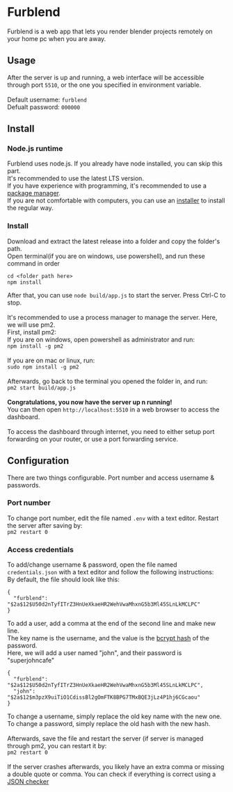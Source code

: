 # Furblend
Furblend is a web app that lets you render blender projects remotely on your home pc when you are away. 

## Usage
After the server is up and running, a web interface will be accessible through port `5510`, or the one you specified in environment variable. \
\
Default username: `furblend` \
Defualt password: `000000` 

## Install
### Node.js runtime
Furblend uses node.js. If you already have node installed, you can skip this part. \
It's recommended to use the latest LTS version. \
If you have experience with programming, it's recommended to use a [package manager](https://nodejs.org/en/download/package-manager).\
If you are not comfortable with computers, you can use an [installer](https://nodejs.org/en/download/prebuilt-installer) to install the regular way.
### Install
Download and extract the latest release into a folder and copy the folder's path. \
Open terminal(if you are on windows, use powershell), and run these command in order
```
cd <folder path here>
npm install
```
After that, you can use `node build/app.js` to start the server. Press Ctrl-C to stop. \
\
It's recommended to use a process manager to manage the server. Here, we will use pm2. \
First, install pm2: \
If you are on windows, open powershell as administrator and run: \
`npm install -g pm2` \
\
If you are on mac or linux, run: \
`sudo npm install -g pm2` \
\
Afterwards, go back to the terminal you opened the folder in, and run: \
`pm2 start build/app.js` \
\
**Congratulations, you now have the server up n running!** \
You can then open `http://localhost:5510` in a web browser to access the dashboard. \
\
To access the dashboard through internet, you need to either setup port forwarding on your router, or use a port forwarding service.

## Configuration
There are two things configurable. Port number and access username & passwords. 
### Port number
To change port number, edit the file named `.env` with a text editor. Restart the server after saving by: \
`pm2 restart 0`
### Access credentials
To add/change username & password, open the file named `credentials.json` with a text editor and follow the following instructions: \
By default, the file should look like this:
```
{
  "furblend": "$2a$12$U50d2nTyfITrZ3HnUeXkaeHR2WehVwaMhxnG5b3Ml45SLnLkMCLPC"
}
```
To add a user, add a comma at the end of the second line and make new line. \
The key name is the username, and the value is the [bcrypt hash](https://bcrypt-generator.com) of the password. \
Here, we will add a user named "john", and their password is "superjohncafe"
```
{
  "furblend": "$2a$12$U50d2nTyfITrZ3HnUeXkaeHR2WehVwaMhxnG5b3Ml45SLnLkMCLPC",
  "john": "$2a$12$m3pzX9uiTiO1CdissBl2gOmFTK8BPG7TMxBQE3jLz4P1hj6CGcaou"
}
```
To change a username, simply replace the old key name with the new one. \
To change a password, simply replace the old hash with the new hash. \
\
Afterwards, save the file and restart the server (if server is managed through pm2, you can restart it by: \
`pm2 restart 0`\
\
If the server crashes afterwards, you likely have an extra comma or missing a double quote or comma. You can check if everything is correct using a [JSON checker](https://jsonchecker.com/)
